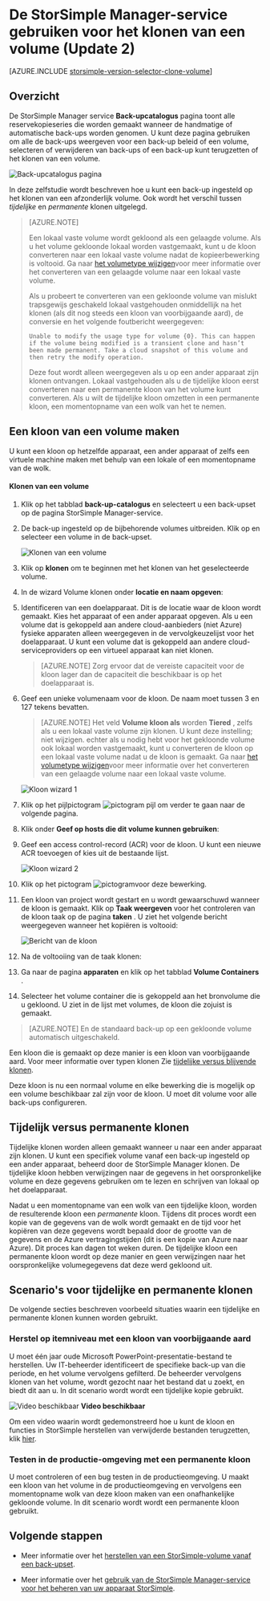 <properties
   pageTitle="Het volume van uw StorSimple klonen | Microsoft Azure"
   description="Beschrijving van de kloon van verschillende typen en wanneer u ze gebruikt en wordt uitgelegd hoe u een back-up ingesteld op een afzonderlijk volume klonen kunt gebruiken."
   services="storsimple"
   documentationCenter="NA"
   authors="alkohli"
   manager="carmonm"
   editor="" />
<tags 
   ms.service="storsimple"
   ms.devlang="NA"
   ms.topic="article"
   ms.tgt_pltfrm="NA"
   ms.workload="TBD"
   ms.date="07/27/2016"
   ms.author="alkohli" />

# <a name="use-the-storsimple-manager-service-to-clone-a-volume-update-2"></a>De StorSimple Manager-service gebruiken voor het klonen van een volume (Update 2)

[AZURE.INCLUDE [storsimple-version-selector-clone-volume](../../includes/storsimple-version-selector-clone-volume.md)]

## <a name="overview"></a>Overzicht

De StorSimple Manager service **Back-upcatalogus** pagina toont alle reservekopieseries die worden gemaakt wanneer de handmatige of automatische back-ups worden genomen. U kunt deze pagina gebruiken om alle de back-ups weergeven voor een back-up beleid of een volume, selecteren of verwijderen van back-ups of een back-up kunt terugzetten of het klonen van een volume.

![Back-upcatalogus pagina](./media/storsimple-clone-volume-u2/backupCatalog.png)  

In deze zelfstudie wordt beschreven hoe u kunt een back-up ingesteld op het klonen van een afzonderlijk volume. Ook wordt het verschil tussen *tijdelijke* en *permanente* klonen uitgelegd.

>[AZURE.NOTE] 
>
>Een lokaal vaste volume wordt gekloond als een gelaagde volume. Als u het volume gekloonde lokaal worden vastgemaakt, kunt u de kloon converteren naar een lokaal vaste volume nadat de kopieerbewerking is voltooid. Ga naar [het volumetype wijzigen](storsimple-manage-volumes-u2.md#change-the-volume-type)voor meer informatie over het converteren van een gelaagde volume naar een lokaal vaste volume.
>
>Als u probeert te converteren van een gekloonde volume van mislukt trapsgewijs geschakeld lokaal vastgehouden onmiddellijk na het klonen (als dit nog steeds een kloon van voorbijgaande aard), de conversie en het volgende foutbericht weergegeven:
>
>`Unable to modify the usage type for volume {0}. This can happen if the volume being modified is a transient clone and hasn’t been made permanent. Take a cloud snapshot of this volume and then retry the modify operation.` 
>
>Deze fout wordt alleen weergegeven als u op een ander apparaat zijn klonen ontvangen. Lokaal vastgehouden als u de tijdelijke kloon eerst converteren naar een permanente kloon van het volume kunt converteren. Als u wilt de tijdelijke kloon omzetten in een permanente kloon, een momentopname van een wolk van het te nemen.

## <a name="create-a-clone-of-a-volume"></a>Een kloon van een volume maken

U kunt een kloon op hetzelfde apparaat, een ander apparaat of zelfs een virtuele machine maken met behulp van een lokale of een momentopname van de wolk.

#### <a name="to-clone-a-volume"></a>Klonen van een volume

1. Klik op het tabblad **back-up-catalogus** en selecteert u een back-upset op de pagina StorSimple Manager-service.

2. De back-up ingesteld op de bijbehorende volumes uitbreiden. Klik op en selecteer een volume in de back-upset.

     ![Klonen van een volume](./media/storsimple-clone-volume-u2/CloneVol.png) 

3. Klik op **klonen** om te beginnen met het klonen van het geselecteerde volume.

4. In de wizard Volume klonen onder **locatie en naam opgeven**:

  1. Identificeren van een doelapparaat. Dit is de locatie waar de kloon wordt gemaakt. Kies het apparaat of een ander apparaat opgeven. Als u een volume dat is gekoppeld aan andere cloud-aanbieders (niet Azure) fysieke apparaten alleen weergegeven in de vervolgkeuzelijst voor het doelapparaat. U kunt een volume dat is gekoppeld aan andere cloud-serviceproviders op een virtueel apparaat kan niet klonen.

        >[AZURE.NOTE] Zorg ervoor dat de vereiste capaciteit voor de kloon lager dan de capaciteit die beschikbaar is op het doelapparaat is.

  2. Geef een unieke volumenaam voor de kloon. De naam moet tussen 3 en 127 tekens bevatten. 
    
        >[AZURE.NOTE] Het veld **Volume kloon als** worden **Tiered** , zelfs als u een lokaal vaste volume zijn klonen. U kunt deze instelling; niet wijzigen. echter als u nodig hebt voor het gekloonde volume ook lokaal worden vastgemaakt, kunt u converteren de kloon op een lokaal vaste volume nadat u de kloon is gemaakt. Ga naar [het volumetype wijzigen](storsimple-manage-volumes-u2.md#change-the-volume-type)voor meer informatie over het converteren van een gelaagde volume naar een lokaal vaste volume.

        ![Kloon wizard 1](./media/storsimple-clone-volume-u2/clone1.png) 

  3. Klik op het pijlpictogram ![pictogram pijl](./media/storsimple-clone-volume-u2/HCS_ArrowIcon.png) om verder te gaan naar de volgende pagina.

5. Klik onder **Geef op hosts die dit volume kunnen gebruiken**:

  1. Geef een access control-record (ACR) voor de kloon. U kunt een nieuwe ACR toevoegen of kies uit de bestaande lijst.

        ![Kloon wizard 2](./media/storsimple-clone-volume-u2/clone2.png) 

  2. Klik op het pictogram ![pictogram](./media/storsimple-clone-volume-u2/HCS_CheckIcon.png)voor deze bewerking.

6. Een kloon van project wordt gestart en u wordt gewaarschuwd wanneer de kloon is gemaakt. Klik op **Taak weergeven** voor het controleren van de kloon taak op de pagina **taken** . U ziet het volgende bericht weergegeven wanneer het kopiëren is voltooid:

    ![Bericht van de kloon](./media/storsimple-clone-volume-u2/CloneMsg.png) 

7. Na de voltooiing van de taak klonen:

  1. Ga naar de pagina **apparaten** en klik op het tabblad **Volume Containers** . 
  2. Selecteer het volume container die is gekoppeld aan het bronvolume die u gekloond. U ziet in de lijst met volumes, de kloon die zojuist is gemaakt.

>[AZURE.NOTE] En de standaard back-up op een gekloonde volume automatisch uitgeschakeld.

Een kloon die is gemaakt op deze manier is een kloon van voorbijgaande aard. Voor meer informatie over typen klonen Zie [tijdelijke versus blijvende klonen](#transient-vs.-permanent-clones).

Deze kloon is nu een normaal volume en elke bewerking die is mogelijk op een volume beschikbaar zal zijn voor de kloon. U moet dit volume voor alle back-ups configureren.

## <a name="transient-vs-permanent-clones"></a>Tijdelijk versus permanente klonen

Tijdelijke klonen worden alleen gemaakt wanneer u naar een ander apparaat zijn klonen. U kunt een specifiek volume vanaf een back-up ingesteld op een ander apparaat, beheerd door de StorSimple Manager klonen. De tijdelijke kloon hebben verwijzingen naar de gegevens in het oorspronkelijke volume en deze gegevens gebruiken om te lezen en schrijven van lokaal op het doelapparaat. 

Nadat u een momentopname van een wolk van een tijdelijke kloon, worden de resulterende kloon een *permanente* kloon. Tijdens dit proces wordt een kopie van de gegevens van de wolk wordt gemaakt en de tijd voor het kopiëren van deze gegevens wordt bepaald door de grootte van de gegevens en de Azure vertragingstijden (dit is een kopie van Azure naar Azure). Dit proces kan dagen tot weken duren. De tijdelijke kloon een permanente kloon wordt op deze manier en geen verwijzingen naar het oorspronkelijke volumegegevens dat deze werd gekloond uit. 

## <a name="scenarios-for-transient-and-permanent-clones"></a>Scenario's voor tijdelijke en permanente klonen

De volgende secties beschreven voorbeeld situaties waarin een tijdelijke en permanente klonen kunnen worden gebruikt.

### <a name="item-level-recovery-with-a-transient-clone"></a>Herstel op itemniveau met een kloon van voorbijgaande aard

U moet één jaar oude Microsoft PowerPoint-presentatie-bestand te herstellen. Uw IT-beheerder identificeert de specifieke back-up van die periode, en het volume vervolgens gefilterd. De beheerder vervolgens klonen van het volume, wordt gezocht naar het bestand dat u zoekt, en biedt dit aan u. In dit scenario wordt wordt een tijdelijke kopie gebruikt. 
 
![Video beschikbaar](./media/storsimple-clone-volume-u2/Video_icon.png) **Video beschikbaar**

Om een video waarin wordt gedemonstreerd hoe u kunt de kloon en functies in StorSimple herstellen van verwijderde bestanden terugzetten, klik [hier](https://azure.microsoft.com/documentation/videos/storsimple-recover-deleted-files-with-storsimple/).

### <a name="testing-in-the-production-environment-with-a-permanent-clone"></a>Testen in de productie-omgeving met een permanente kloon

U moet controleren of een bug testen in de productieomgeving. U maakt een kloon van het volume in de productieomgeving en vervolgens een momentopname wolk van deze kloon maken van een onafhankelijke gekloonde volume. In dit scenario wordt wordt een permanente kloon gebruikt.  

## <a name="next-steps"></a>Volgende stappen
- Meer informatie over het [herstellen van een StorSimple-volume vanaf een back-upset](storsimple-restore-from-backup-set-u2.md).

- Meer informatie over het [gebruik van de StorSimple Manager-service voor het beheren van uw apparaat StorSimple](storsimple-manager-service-administration.md).

 
